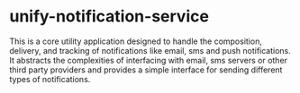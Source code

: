 # unify-notification-service
This is a core utility application designed to handle the composition, delivery, and tracking of notifications like email, sms and push notifications. It abstracts the complexities of interfacing with email, sms servers or other third party providers and provides a simple interface for sending different types of notifications.
